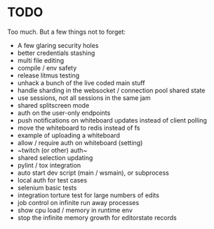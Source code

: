 # TODO
Too much.  But a few things not to forget:

* A few glaring security holes
* better credentials stashing
* multi file editing
* compile / env safety
* release litmus testing
* unhack a bunch of the live coded main stuff
* handle sharding in the websocket / connection pool shared state
* use sessions, not all sessions in the same jam
* shared splitscreen mode
* auth on the user-only endpoints
* push notifications on whiteboard updates instead of client polling
* move the whiteboard to redis instead of fs
* example of uploading a whiteboard
* allow / require auth on whiteboard (setting)
* ~twitch (or other) auth~
* shared selection updating
* pylint / tox integration
* auto start dev script (main / wsmain), or subprocess
* local auth for test cases
* selenium basic tests
* integration torture test for large numbers of edits
* job control on infinite run away processes
* show cpu load / memory in runtime env
* stop the infinite memory growth for editorstate records
